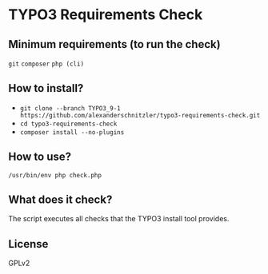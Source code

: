 # TYPO3 Requirements Check

## Minimum requirements (to run the check)

`git`
`composer`
`php (cli)`

## How to install?

- `git clone --branch TYPO3_9-1 https://github.com/alexanderschnitzler/typo3-requirements-check.git`
- `cd typo3-requirements-check`
- `composer install --no-plugins`

## How to use?

`/usr/bin/env php check.php`

## What does it check?

The script executes all checks that the TYPO3 install tool provides.

## License
GPLv2
